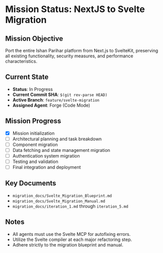 # Mission Status: NextJS to Svelte Migration

## Mission Objective
Port the entire Ishan Parihar platform from Next.js to SvelteKit, preserving all existing functionality, security measures, and performance characteristics.

## Current State
- **Status**: In Progress
- **Current Commit SHA**: `$(git rev-parse HEAD)`
- **Active Branch**: `feature/svelte-migration`
- **Assigned Agent**: Forge (Code Mode)

## Mission Progress
- [x] Mission initialization
- [ ] Architectural planning and task breakdown
- [ ] Component migration
- [ ] Data fetching and state management migration
- [ ] Authentication system migration
- [ ] Testing and validation
- [ ] Final integration and deployment

## Key Documents
- `migration_docs/Svelte_Migration_Blueprint.md`
- `migration_docs/Svelte_Migration_Manual.md`
- `migration_docs/iteration_1.md` through `iteration_5.md`

## Notes
- All agents must use the Svelte MCP for autofixing errors.
- Utilize the Svelte compiler at each major refactoring step.
- Adhere strictly to the migration blueprint and manual.